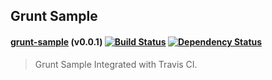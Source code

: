 ## Grunt Sample

#### [grunt-sample](https://github.com/cloveryu/grunt-sample) (v0.0.1) [![Build Status](https://api.travis-ci.org/cloveryu/grunt-sample.png?branch=master)](https://travis-ci.org/cloveryu/grunt-sample) [![Dependency Status](https://david-dm.org/cloveryu/grunt-sample.png)](https://david-dm.org/cloveryu/grunt-sample)
> Grunt Sample Integrated with Travis CI.